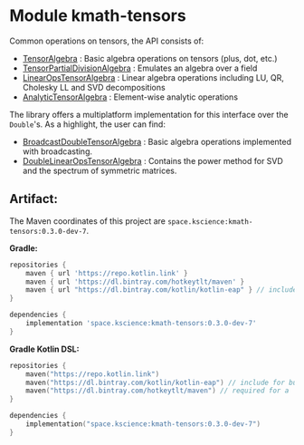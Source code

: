 # Module kmath-tensors

Common operations on tensors, the API consists of:

 - [TensorAlgebra](src/commonMain/kotlin/space/kscience/kmath/tensors/api/TensorAlgebra.kt) : Basic algebra operations on tensors (plus, dot, etc.)
 - [TensorPartialDivisionAlgebra](src/commonMain/kotlin/space/kscience/kmath/tensors/api/TensorPartialDivisionAlgebra.kt) : Emulates an algebra over a field
 - [LinearOpsTensorAlgebra](src/commonMain/kotlin/space/kscience/kmath/tensors/api/LinearOpsTensorAlgebra.kt) : Linear algebra operations including LU, QR, Cholesky LL and SVD decompositions
 - [AnalyticTensorAlgebra](src/commonMain/kotlin/space/kscience/kmath/tensors/api/AnalyticTensorAlgebra.kt) : Element-wise analytic operations

The library offers a multiplatform implementation for this interface over the `Double`'s. As a highlight, the user can find:
 - [BroadcastDoubleTensorAlgebra](src/commonMain/kotlin/space/kscience/kmath/tensors/core/algebras/BroadcastDoubleTensorAlgebra.kt) : Basic algebra operations implemented with broadcasting.
 - [DoubleLinearOpsTensorAlgebra](src/commonMain/kotlin/space/kscience/kmath/tensors/core/algebras/DoubleLinearOpsTensorAlgebra.kt) : Contains the power method for SVD and the spectrum of symmetric matrices.
## Artifact:

The Maven coordinates of this project are `space.kscience:kmath-tensors:0.3.0-dev-7`.

**Gradle:**
```gradle
repositories {
    maven { url 'https://repo.kotlin.link' }
    maven { url 'https://dl.bintray.com/hotkeytlt/maven' }
    maven { url "https://dl.bintray.com/kotlin/kotlin-eap" } // include for builds based on kotlin-eap
}

dependencies {
    implementation 'space.kscience:kmath-tensors:0.3.0-dev-7'
}
```
**Gradle Kotlin DSL:**
```kotlin
repositories {
    maven("https://repo.kotlin.link")
    maven("https://dl.bintray.com/kotlin/kotlin-eap") // include for builds based on kotlin-eap
    maven("https://dl.bintray.com/hotkeytlt/maven") // required for a
}

dependencies {
    implementation("space.kscience:kmath-tensors:0.3.0-dev-7")
}
```
